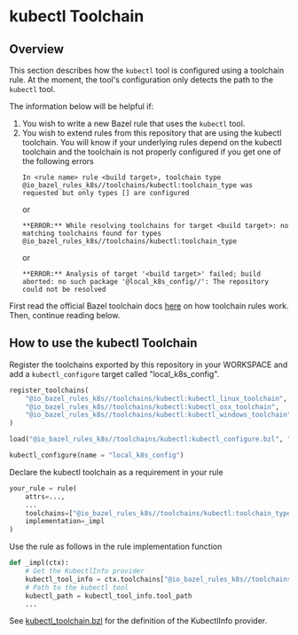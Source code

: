 # kubectl Toolchain

## Overview
This section describes how the `kubectl` tool is configured using a toolchain rule.
At the moment, the tool's configuration only detects the path to the `kubectl` tool.

The information below will be helpful if:

1. You wish to write a new Bazel rule that uses the `kubectl` tool.
2. You wish to extend rules from this repository that are using the kubectl toolchain. You will know if your underlying rules depend on the kubectl toolchain and the toolchain is not properly configured if you get one of the following errors
   ```
   In <rule name> rule <build target>, toolchain type
   @io_bazel_rules_k8s//toolchains/kubectl:toolchain_type was requested but only types [] are configured
   ```
   or
   ```
   **ERROR:** While resolving toolchains for target <build target>: no matching toolchains found for types @io_bazel_rules_k8s//toolchains/kubectl:toolchain_type
   ```
   or
   ```
   **ERROR:** Analysis of target '<build target>' failed; build aborted: no such package '@local_k8s_config//': The repository could not be resolved
   ```
First read the official Bazel toolchain docs [here](https://docs.bazel.build/versions/master/toolchains.html) on how toolchain rules work. Then, continue reading below.

## How to use the kubectl Toolchain
Register the toolchains exported by this repository in your WORKSPACE and add a `kubectl_configure` target called "local_k8s_config".
```python
register_toolchains(
    "@io_bazel_rules_k8s//toolchains/kubectl:kubectl_linux_toolchain",
    "@io_bazel_rules_k8s//toolchains/kubectl:kubectl_osx_toolchain",
    "@io_bazel_rules_k8s//toolchains/kubectl:kubectl_windows_toolchain",
)

load("@io_bazel_rules_k8s//toolchains/kubectl:kubectl_configure.bzl", "kubectl_configure")

kubectl_configure(name = "local_k8s_config")
```

Declare the kubectl toolchain as a requirement in your rule
```python
your_rule = rule(
    attrs=...,
    ...
    toolchains=["@io_bazel_rules_k8s//toolchains/kubectl:toolchain_type"],
    implementation=_impl
)
```

Use the rule as follows in the rule implementation function
```python
def _impl(ctx):
    # Get the KubectlInfo provider
    kubectl_tool_info = ctx.toolchains["@io_bazel_rules_k8s//toolchains/kubectl:toolchain_type"].kubectlinfo
    # Path to the kubectl tool
    kubectl_path = kubectl_tool_info.tool_path
    ...
```
See [kubectl_toolchain.bzl](kubectl_toolchain.bzl) for the definition of the KubectlInfo provider.
